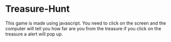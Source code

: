 # Treasure-Hunt
This game is made using javascript. You need to click on the screen and the computer will tell you how far are you from the treasure if you click on the treasure a alert will pop up. 
